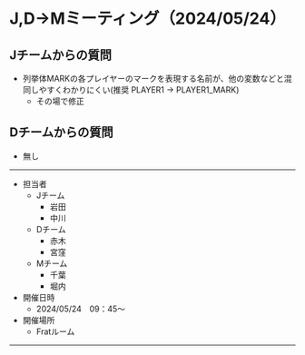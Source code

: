 # J,D->Mミーティング（2024/05/24）

## Jチームからの質問

* 列挙体MARKの各プレイヤーのマークを表現する名前が、他の変数などと混同しやすくわかりにくい(推奨 PLAYER1 -> PLAYER1_MARK)
    * その場で修正

## Dチームからの質問
* 無し


- - -
* 担当者
    * Jチーム
        * 岩田
        * 中川
    * Dチーム
        * 赤木
        * 宮窪
    * Mチーム
        * 千葉
        * 堀内
* 開催日時
    * 2024/05/24　09：45～
* 開催場所
    * Fratルーム
- - -